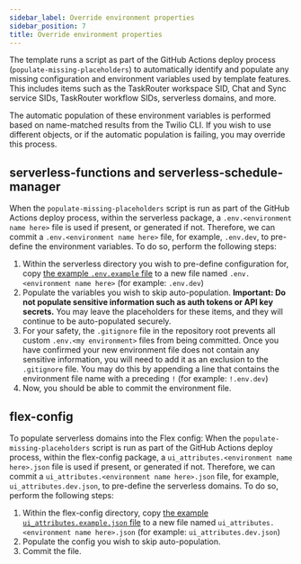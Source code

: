 ```yaml
---
sidebar_label: Override environment properties
sidebar_position: 7
title: Override environment properties
---
```


The template runs a script as part of the GitHub Actions deploy process (`populate-missing-placeholders`) to automatically identify and populate any missing configuration and environment variables used by template features. This includes items such as the TaskRouter workspace SID, Chat and Sync service SIDs, TaskRouter workflow SIDs, serverless domains, and more.

The automatic population of these environment variables is performed based on name-matched results from the Twilio CLI. If you wish to use different objects, or if the automatic population is failing, you may override this process.

## serverless-functions and serverless-schedule-manager

When the `populate-missing-placeholders` script is run as part of the GitHub Actions deploy process, within the serverless package, a `.env.<environment name here>` file is used if present, or generated if not. Therefore, we can commit a `.env.<environment name here>` file, for example, `.env.dev`, to pre-define the environment variables. To do so, perform the following steps:

1. Within the serverless directory you wish to pre-define configuration for, copy [the example `.env.example` file](https://github.com/twilio-professional-services/flex-project-template/blob/main/serverless-functions/.env.example) to a new file named `.env.<environment name here>` (for example: `.env.dev`)
2. Populate the variables you wish to skip auto-population. **Important: Do not populate sensitive information such as auth tokens or API key secrets.** You may leave the placeholders for these items, and they will continue to be auto-populated securely.
3. For your safety, the `.gitignore` file in the repository root prevents all custom `.env.<my environment>` files from being committed. Once you have confirmed your new environment file does not contain any sensitive information, you will need to add it as an exclusion to the `.gitignore` file. You may do this by appending a line that contains the environment file name with a preceding `!` (for example: `!.env.dev`)
4. Now, you should be able to commit the environment file.


## flex-config

To populate serverless domains into the Flex config: When the `populate-missing-placeholders` script is run as part of the GitHub Actions deploy process, within the flex-config package, a `ui_attributes.<environment name here>.json` file is used if present, or generated if not. Therefore, we can commit a `ui_attributes.<environment name here>.json` file, for example, `ui_attributes.dev.json`, to pre-define the serverless domains. To do so, perform the following steps:

1. Within the flex-config directory, copy [the example `ui_attributes.example.json` file](https://github.com/twilio-professional-services/flex-project-template/blob/main/flex-config/ui_attributes.example.json) to a new file named `ui_attributes.<environment name here>.json` (for example: `ui_attributes.dev.json`)
2. Populate the config you wish to skip auto-population.
3. Commit the file.